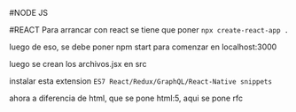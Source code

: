 #NODE JS

#REACT
Para arrancar con react se tiene que poner `npx create-react-app .`

luego de eso, se debe poner npm start para comenzar en localhost:3000

luego se crean los archivos.jsx en src 

instalar esta extension `ES7 React/Redux/GraphQL/React-Native snippets`

ahora a diferencia de html, que se pone html:5, aqui se pone rfc

